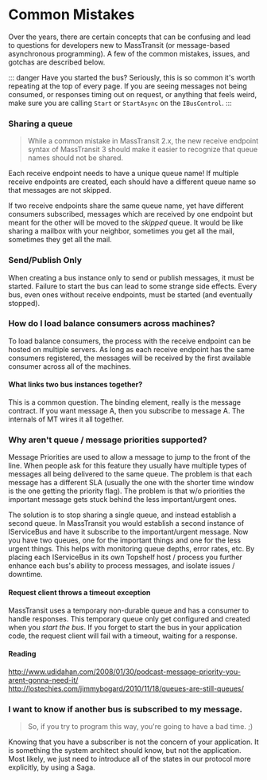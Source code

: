 # Common Mistakes

Over the years, there are certain concepts that can be confusing and lead to questions for developers new to MassTransit (or message-based asynchronous programming). A few of the common mistakes, issues, and gotchas are described below.

::: danger Have you started the bus?
Seriously, this is so common it's worth repeating at the top of every page. If you are seeing messages not being consumed, or responses timing out on request, or anything that feels weird, make sure you are calling `Start` or `StartAsync` on the `IBusControl`.
:::

### Sharing a queue

> While a common mistake in MassTransit 2.x, the new receive endpoint syntax of MassTransit 3 should make it easier to recognize that queue names should not be shared.

Each receive endpoint needs to have a unique queue name! If multiple receive endpoints are created,
each should have a different queue name so that messages are not skipped.

If two receive endpoints share the same queue name, yet have different consumers subscribed, messages
which are received by one endpoint but meant for the other will be moved to the _skipped_ queue. It
would be like sharing a mailbox with your neighbor, sometimes you get all the mail, sometimes they
get all the mail.

### Send/Publish Only

When creating a bus instance only to send or publish messages, it must be started. Failure to start the bus can lead to some strange side effects. Every bus, even ones without receive endpoints, must be started (and eventually stopped).

### How do I load balance consumers across machines?

To load balance consumers, the process with the receive endpoint can be hosted on multiple servers.
As long as each receive endpoint has the same consumers registered, the messages will be received
by the first available consumer across all of the machines.

#### What links two bus instances together?

This is a common question. The binding element, really is the
message contract. If you want message A, then you subscribe to
message A. The internals of MT wires it all together.

### Why aren't queue / message priorities supported?

Message Priorities are used to allow a message to jump to the front
of the line. When people ask for this feature they usually have multiple
types of messages all being delivered to the same queue. The problem
is that each message has a different SLA (usually the one with the
shorter time window is the one getting the priority flag). The problem
is that w/o priorities the important message gets stuck behind the
less important/urgent ones.

The solution is to stop sharing a single queue, and instead establish
a second queue. In MassTransit you would establish a second instance
of IServiceBus and have it subscribe to the important/urgent
message. Now you have two queues, one for the important things and one
for the less urgent things. This helps with monitoring queue depths,
error rates, etc. By placing each IServiceBus in its own Topshelf host
/ process you further enhance each bus's ability to process messages, and
isolate issues / downtime.

#### Request client throws a timeout exception

MassTransit uses a temporary non-durable queue and has a consumer to handle responses. This temporary queue only get configured and created when you _start the bus_. If you forget to start the bus in your application code, the request client will fail with a timeout, waiting for a response.

#### Reading

http://www.udidahan.com/2008/01/30/podcast-message-priority-you-arent-gonna-need-it/
http://lostechies.com/jimmybogard/2010/11/18/queues-are-still-queues/

### I want to know if another bus is subscribed to my message.

> So, if you try to program this way, you're going to have a bad time. ;)

Knowing that you have a subscriber is not the concern of your application.
It is something the system architect should know, but not the application.
Most likely, we just need to introduce all of the states in our protocol
more explicitly, by using a Saga.

